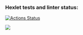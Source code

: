 ### Hexlet tests and linter status:
[![Actions Status](https://github.com/krylov-as/python-project-lvl1/workflows/hexlet-check/badge.svg)](https://github.com/krylov-as/python-project-lvl1/actions)

<a href="https://codeclimate.com/github/codeclimate/codeclimate/maintainability"><img src="https://api.codeclimate.com/v1/badges/a99a88d28ad37a79dbf6/maintainability" /></a>
